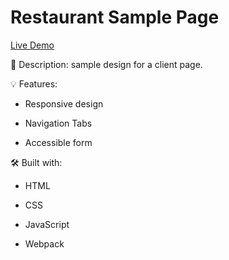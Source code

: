 # Restaurant Sample Page

[Live Demo](https://hvanotten.github.io/restaurant-sample-page/)

📝 Description:
 sample design for a client page. 


💡 Features:

- Responsive design

- Navigation Tabs

- Accessible form

🛠️ Built with:

- HTML

- CSS

- JavaScript

- Webpack
